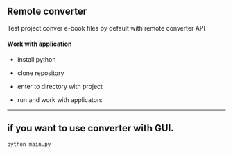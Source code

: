 ## Remote converter

Test project conver e-book files by default with remote converter API

#### Work with application

- install python

- clone repository

- enter to directory with project

- run and work with applicaton:
---
if you want to use converter with GUI.
---

```bash
python main.py
```
